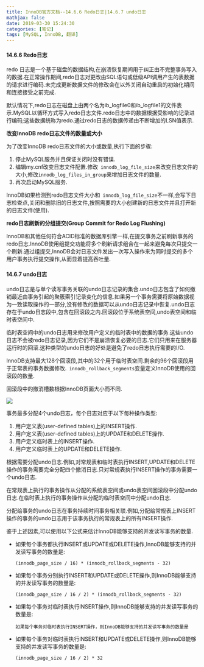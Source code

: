 ```yaml
---
title: InnoDB官方文档--14.6.6 Redo日志|14.6.7 undo日志
mathjax: false
date: 2019-03-30 15:24:30
categories: [笔记]
tags: [MySQL, InnoDB, 翻译]
---
```

#### 14.6.6 Redo日志
redo 日志是一个基于磁盘的数据结构,在崩溃恢复期间用于纠正由不完整事务写入的数据.在正常操作期间,redo日志对更改由SQL语句或低级API调用产生的表数据的请求进行编码.未完成更新数据文件的修改会在以外关闭自动重启的初始化期间和连接接受之前完成.

默认情况下,redo日志在磁盘上由两个名为ib_logfile0和ib_logfile1的文件表示.MySQL以循环方式写入redo日志文件.redo日志中的数据根据​​受影响的记录进行编码;这些数据统称为redo.通过redo日志的数据传递由不断增加的LSN值表示.

**改变InnoDB redo日志文件的数量或大小**

为了改变InnoDB redo日志文件的大小或数量,执行下面的步骤:
1. 停止MySQL服务并且保证关闭时没有错误.
2. 编辑my.cnf改变日志文件配置.修改` innodb_log_file_size`来改变日志文件的大小,修改`innodb_log_files_in_group`来增加日志文件的数量.
3. 再次启动MySQL服务.

InnoDB如果检测到redo日志文件大小和` innodb_log_file_size`不一样,会写下日志检查点,关闭和删除旧的日志文件,按照需要的大小创建新的日志文件并且打开新的日志文件(使用).

**redo日志刷新的分组提交(Group Commit for Redo Log Flushing)**

InnoDB和其他任何符合ACID标准的数据库引擎一样,在提交事务之前刷新事务的redo日志.InnoDB使用组提交功能将多个刷新请求组合在一起来避免每次只提交一个刷新.通过组提交,InnoDB会对日志文件发出一次写入操作来为同时提交的多个用户事务执行提交操作,从而显着提高吞吐量.

#### 14.6.7 undo日志
undo日志是与单个读写事务关联的undo日志记录的集合.undo日志包含了如何撤销最近由事务引起的聚簇索引记录变化的信息.如果另一个事务需要将原始数据视为一致读取操作的一部分,没有修改的数据可以从undo日志记录中恢复.undo日志存在于undo日志段中,包含在回滚段之内.回滚段位于系统表空间,undo表空间和临时表空间中.

临时表空间中的undo日志用来修改用户定义的临时表中的数据的事务.这些undo日志不会被redo日志记录,因为它们不是崩溃恢复必要的日志.它们只用来在服务器运行时的回滚.这种类型的undo日志的好处是避免了redo日志执行需要的I/O.

InnoDB支持最大128个回滚段,其中的32个用于临时表空间.剩余的96个回滚段用于正常表的事务数据修改.` innodb_rollback_segments`变量定义InnoDB使用的回滚段的数量.

回滚段中的撤消槽数根据InnoDB页面大小而不同.

![](https://i.loli.net/2019/03/25/5c98946a0bb1b.png) 

事务最多分配4个undo日志，每个日志对应于以下每种操作类型:
1. 用户定义表(user-defined tables)上的INSERT操作.
2. 用户定义表(user-defined tables)上的UPDATE和DELETE操作.
3. 用户定义临时表上的INSERT操作.
4. 用户定义临时表上的UPDATE和DELETE操作.

根据需要分配undo日志.例如,对常规表和临时表执行INSERT,UPDATE和DELETE操作的事务需要完全分配四个撤消日志.只对常规表执行INSERT操作的事务需要一个undo日志.

在常规表上执行的事务操作从分配的系统表空间或undo表空间回滚段中分配undo日志.在临时表上执行的事务操作从分配的临时表空间中分配undo日志.

分配给事务的undo日志在事务持续时间事务相关联.例如,分配给常规表上INSERT操作的事务的undo日志用于该事务执行的常规表上的所有INSERT操作.

鉴于上述因素,可以使用以下公式来估计InnoDB能够支持的并发读写事务的数量.
- 如果每个事务都执行INSERT或UPDATE或DELETE操作,InnoDB能够支持的并发读写事务的数量是:
    ```
    (innodb_page_size / 16) * (innodb_rollback_segments - 32)
    ```
- 如果每个事务分别执行INSERT和UPDATE或DELETE操作,则InnoDB能够支持的并发读写事务的数量是:
    ```
    (innodb_page_size / 16 / 2) * (innodb_rollback_segments - 32)
    ```
- 如果每个事务对临时表执行INSERT操作,则InnoDB能够支持的并发读写事务的数量是:
    ```
    如果每个事务对临时表执行INSERT操作，则InnoDB能够支持的并发读写事务的数量是
    ```
- 如果每个事务对临时表执行INSERT和UPDATE或DELETE操作,则InnoDB能够支持的并发读写事务的数量是:
    ```
    (innodb_page_size / 16 / 2) * 32
    ```
